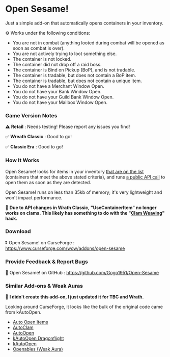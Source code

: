 # Open Sesame!

Just a simple add-on that automatically opens containers in your inventory.

⚙️ Works under the following conditions:

- You are not in combat (anything looted during combat will be opened as soon as combat is over).
- You are not actively trying to loot something else.
- The container is not locked.
- The container did not drop off a raid boss.
- The container is Bind on Pickup (BoP), and is not tradable.
- The container is tradable, but does not contain a BoP item.
- The container is tradable, but does not contain a unique item.
- You do not have a Merchant Window Open.
- You do not have your Bank Window Open.
- You do not have your Guild Bank Window Open.
- You do not have your Mailbox Window Open.

### Game Version Notes

⚠️ **Retail** : Needs testing! Please report any issues you find!

✅ **Wreath Classic** : Good to go!

✅ **Classic Era** : Good to go!

### How It Works

Open Sesame! looks for items in your inventory [that are on the list](https://github.com/Gogo1951/Open-Sesame/blob/main/Automatic-Open.lua#L7) (containers that meet the above stated criteria), and runs [a public API call](https://wowpedia.fandom.com/wiki/API_C_Container.UseContainerItem) to open them as soon as they are detected. 

Open Sesame! runs on less than 35kb of memory; it's very lightweight and won't impact performance. 

🚫 **Due to API changes in Wrath Classic, "UseContainerItem" no longer works on clams. This likely has something to do with the "[Clam Weaving](https://www.youtube.com/watch?v=h3YO7jeoOWs)" hack.**

### Download

⏬ Open Sesame! on CurseForge : https://www.curseforge.com/wow/addons/open-sesame

### Provide Feedback & Report Bugs

🔁 Open Sesame! on GitHub : https://github.com/Gogo1951/Open-Sesame

### Similar Add-ons & Weak Auras

👏 **I didn't create this add-on, I just updated it for TBC and Wrath.**

Looking around CurseForge, it looks like the bulk of the original code came from kAutoOpen.

- [Auto Open Items](https://www.curseforge.com/wow/addons/auto-open-items)
- [AutoClam](https://www.curseforge.com/wow/addons/autoclam)
- [AutoOpen](https://www.curseforge.com/wow/addons/autoopen)
- [kAutoOpen Dragonflight](https://www.curseforge.com/wow/addons/kautoopen-dragonflight)
- [kAutoOpen](https://www.curseforge.com/wow/addons/kautoopen)
- [Openables (Weak Aura)](https://wago.io/gtRVJZetK)
